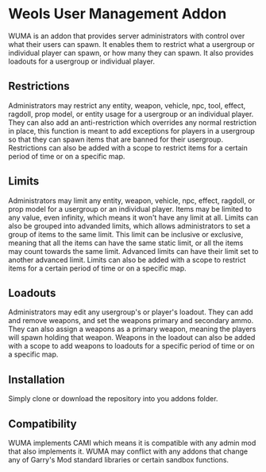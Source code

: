 # Weols User Management Addon
WUMA is an addon that provides server administrators with control over what their users can spawn. It enables them to restrict what a usergroup or individual player can spawn, or how many they can spawn. It also provides loadouts for a usergroup or individual player.

## Restrictions

Administrators may restrict any entity, weapon, vehicle, npc, tool, effect, ragdoll, prop model, or entity usage for a usergroup or an individual player. They can also add an anti-restriction which overrides any normal restriction in place, this function is meant to add exceptions for players in a usergroup so that they can spawn items that are banned for their usergroup. Restrictions can also be added with a scope to restrict items for a certain period of time or on a specific map.

## Limits

Administrators may limit any entity, weapon, vehicle, npc, effect, ragdoll, or prop model for a usergroup or an individual player. Items may be limited to any value, even infinity, which means it won't have any limit at all. Limits can also be grouped into advanded limits, which allows administrators to set a group of items to the same limit. This limit can be inclusive or exclusive, meaning that all the items can have the same static limit, or all the items may count towards the same limit. Advanced limits can have their limit set to another advanced limit. Limits can also be added with a scope to restrict items for a certain period of time or on a specific map.

## Loadouts

Administrators may edit any usergroup's or player's loadout. They can add and remove weapons, and set the weapons primary and secondary ammo. They can also assign a weapons as a primary weapon, meaning the players will spawn holding that weapon. Weapons in the loadout can also be added with a scope to add weapons to loadouts for a specific period of time or on a specific map.

## Installation

Simply clone or download the repository into you addons folder.

## Compatibility

WUMA implements CAMI which means it is compatible with any admin mod that also implements it. WUMA may conflict with any addons that change any of Garry's Mod standard libraries or certain sandbox functions.
